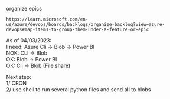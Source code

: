 organize epics
```
https://learn.microsoft.com/en-us/azure/devops/boards/backlogs/organize-backlog?view=azure-devops#map-items-to-group-them-under-a-feature-or-epic
```

As of 04/03/2023:  
I need: Azure Cli -> Blob -> Power BI  
NOK: CLI -> Blob  
OK:  Blob -> Power BI  
OK:  Cli -> Blob (File share)  

Next step:  
1/ CRON  
2/ use shell to run several python files and send all to blobs  
